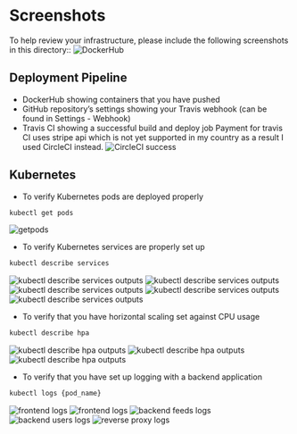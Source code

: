 # Screenshots
To help review your infrastructure, please include the following screenshots in this directory::
![DockerHub](dockerHub-repo.png)

## Deployment Pipeline
* DockerHub showing containers that you have pushed
* GitHub repository’s settings showing your Travis webhook (can be found in Settings - Webhook)
* Travis CI showing a successful build and deploy job
Payment for travis CI uses stripe api which is not yet supported in my country as a result I used CircleCI instead.
![CircleCI success](circleCI-successful-build.png)

## Kubernetes
* To verify Kubernetes pods are deployed properly
```bash
kubectl get pods
```
![getpods](kubectl-get-pods-screenshots.png)
* To verify Kubernetes services are properly set up
```bash
kubectl describe services
```
![kubectl describe services outputs](describeService-01.png)
![kubectl describe services outputs](describeService-02.png)
![kubectl describe services outputs](describeService-03.png)
![kubectl describe services outputs](describeService-04.png)
![kubectl describe services outputs](describeService-05.png)
* To verify that you have horizontal scaling set against CPU usage
```bash
kubectl describe hpa
```
![kubectl describe hpa outputs](describe-hpa-01.png)
![kubectl describe hpa outputs](describe-hpa-02.png)
![kubectl describe hpa outputs](describe-hpa-03.png)
* To verify that you have set up logging with a backend application
```bash
kubectl logs {pod_name}
```
![frontend logs](01-frontend-logs-sreenshots.png)
![frontend logs](02-frontend-logs-sreenshots.png)
![backend feeds logs](backend-feed-logs-sreenshots.png)
![backend users logs](backend-user-logs-sreenshots.png)
![reverse proxy logs](reverseproxy-logs-sreenshots.png)